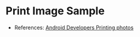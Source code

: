 # Print Image Sample

- References: [Android Developers Printing photos](https://developer.android.com/training/printing/photos?hl=ja)